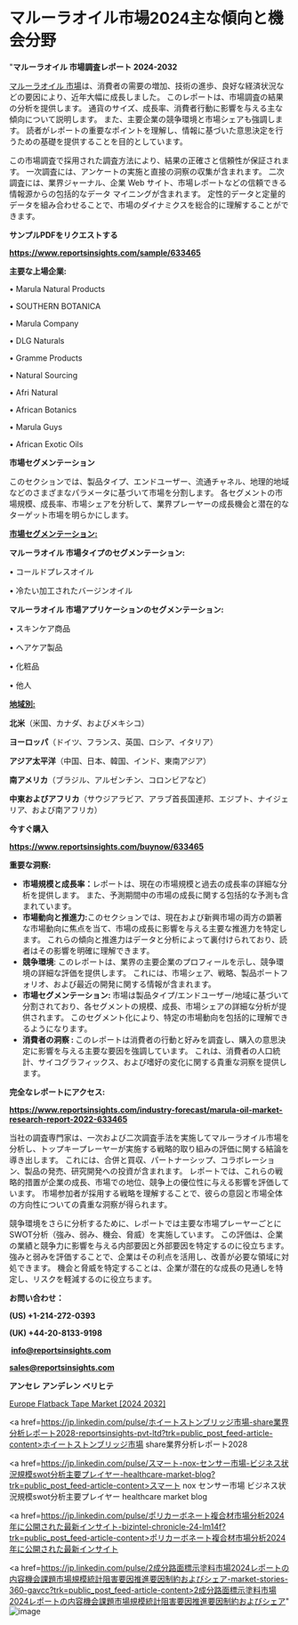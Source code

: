 # マルーラオイル市場2024主な傾向と機会分野

"<strong>マルーラオイル 市場調査レポート 2024-2032</strong>

<a href=https://www.reportsinsights.com/sample/633465>マルーラオイル 市場</a>は、消費者の需要の増加、技術の進歩、良好な経済状況などの要因により、近年大幅に成長しました。 このレポートは、市場調査の結果の分析を提供します。 通貨のサイズ、成長率、消費者行動に影響を与える主な傾向について説明します。 また、主要企業の競争環境と市場シェアも強調します。 読者がレポートの重要なポイントを理解し、情報に基づいた意思決定を行うための基礎を提供することを目的としています。

この市場調査で採用された調査方法により、結果の正確さと信頼性が保証されます。 一次調査には、アンケートの実施と直接の洞察の収集が含まれます。 二次調査には、業界ジャーナル、企業 Web サイト、市場レポートなどの信頼できる情報源からの包括的なデータ マイニングが含まれます。 定性的データと定量的データを組み合わせることで、市場のダイナミクスを総合的に理解することができます。

<strong><b>サンプルPDFをリクエストする</b></strong>

<a href=https://www.reportsinsights.com/sample/633465><strong><u>https://www.reportsinsights.com/sample/633465</u></strong></a>

<strong>主要な上場企業:</strong>

• Marula Natural Products

• SOUTHERN BOTANICA

• Marula Company

• DLG Naturals

• Gramme Products

• Natural Sourcing

• Afri Natural

• African Botanics

• Marula Guys

• African Exotic Oils

<strong>市場セグメンテーション</strong>

このセクションでは、製品タイプ、エンドユーザー、流通チャネル、地理的地域などのさまざまなパラメータに基づいて市場を分割します。 各セグメントの市場規模、成長率、市場シェアを分析して、業界プレーヤーの成長機会と潜在的なターゲット市場を明らかにします。

<strong><u>市場セグメンテーション</u></strong><strong><u>:</u></strong>

<strong>マルーラオイル 市場タイプのセグメンテーション:</strong>

• コールドプレスオイル

• 冷たい加工されたバージンオイル

<strong>マルーラオイル 市場アプリケーションのセグメンテーション:</strong>

• スキンケア商品

• ヘアケア製品

• 化粧品

• 他人

<strong><u>地域別</u></strong><strong><u>:</u></strong>

<strong>北米</strong>（米国、カナダ、およびメキシコ）

<strong>ヨーロッパ</strong>（ドイツ、フランス、英国、ロシア、イタリア）

<strong>アジア太平洋</strong>（中国、日本、韓国、インド、東南アジア）

<strong>南アメリカ</strong>（ブラジル、アルゼンチン、コロンビアなど）

<strong>中東およびアフリカ</strong>（サウジアラビア、アラブ首長国連邦、エジプト、ナイジェリア、および南アフリカ）

<strong>今すぐ購入</strong>

<a href=https://www.reportsinsights.com/buynow/633465><strong><u>https://www.reportsinsights.com/buynow/633465</u></strong></a>

<strong>重要な洞察:</strong>
<ul>
  <li><strong>市場規模と成長率：</strong>レポートは、現在の市場規模と過去の成長率の詳細な分析を提供します。 また、予測期間中の市場の成長に関する包括的な予測も含まれています。</li>
  <li><strong>市場動向と推進力:</strong>このセクションでは、現在および新興市場の両方の顕著な市場動向に焦点を当て、市場の成長に影響を与える主要な推進力を特定します。 これらの傾向と推進力はデータと分析によって裏付けられており、読者はその影響を明確に理解できます。</li>
  <li><strong>競争環境</strong>: このレポートは、業界の主要企業のプロフィールを示し、競争環境の詳細な評価を提供します。 これには、市場シェア、戦略、製品ポートフォリオ、および最近の開発に関する情報が含まれます。</li>
  <li><strong>市場セグメンテーション: </strong>市場は製品タイプ/エンドユーザー/地域に基づいて分割されており、各セグメントの規模、成長、市場シェアの詳細な分析が提供されます。 このセグメント化により、特定の市場動向を包括的に理解できるようになります。</li>
  <li><strong>消費者の洞察 : </strong>このレポートは消費者の行動と好みを調査し、購入の意思決定に影響を与える主要な要因を強調しています。 これは、消費者の人口統計、サイコグラフィックス、および嗜好の変化に関する貴重な洞察を提供します。</li>
</ul>
<strong>完全なレポートにアクセス:</strong>

<a href=https://www.reportsinsights.com/industry-forecast/marula-oil-market-research-report-2022-633465><strong><u><b>https://www.reportsinsights.com/industry-forecast/marula-oil-market-research-report-2022-633465</b></u></strong></a>

当社の調査専門家は、一次および二次調査手法を実施してマルーラオイル市場を分析し、トップキープレーヤーが実施する戦略的取り組みの評価に関する結論を導き出します。 これには、合併と買収、パートナーシップ、コラボレーション、製品の発売、研究開発への投資が含まれます。 レポートでは、これらの戦略的措置が企業の成長、市場での地位、競争上の優位性に与える影響を評価しています。 市場参加者が採用する戦略を理解することで、彼らの意図と市場全体の方向性についての貴重な洞察が得られます。

競争環境をさらに分析するために、レポートでは主要な市場プレーヤーごとにSWOT分析（強み、弱み、機会、脅威）を実施しています。 この評価は、企業の業績と競争力に影響を与える内部要因と外部要因を特定するのに役立ちます。 強みと弱みを評価することで、企業はその利点を活用し、改善が必要な領域に対処できます。 機会と脅威を特定することは、企業が潜在的な成長の見通しを特定し、リスクを軽減するのに役立ちます。

<strong>お問い合わせ：</strong>

<strong>(US) +1-214-272-0393</strong>

<strong>(UK) +44-20-8133-9198</strong>

<strong> </strong><a href=info@reportsinsights.com><strong><u>info@reportsinsights.com</u></strong></a>

<a href=sales@reportsinsights.com><strong><u>sales@reportsinsights.com</u></strong></a>

<strong>アンセレ アンデレン ベリヒテ</strong>

<a href=https://www.linkedin.com/pulse/europe-flatback-tape-market-analysis-identifying-0886f/>Europe Flatback Tape Market [2024 2032]</a>

<a href=https://jp.linkedin.com/pulse/ホイートストンブリッジ市場-share業界分析レポート2028-reportsinsights-pvt-ltd?trk=public_post_feed-article-content>ホイートストンブリッジ市場 share業界分析レポート2028</a>

<a href=https://jp.linkedin.com/pulse/スマート-nox-センサー市場-ビジネス状況規模swot分析主要プレイヤー-healthcare-market-blog?trk=public_post_feed-article-content>スマート nox センサー市場 ビジネス状況規模swot分析主要プレイヤー healthcare market blog</a>

<a href=https://jp.linkedin.com/pulse/ポリカーボネート複合材市場分析2024年に公開された最新インサイト-bizintel-chronicle-24-lm14f?trk=public_post_feed-article-content>ポリカーボネート複合材市場分析2024年に公開された最新インサイト</a>

<a href=https://jp.linkedin.com/pulse/2成分路面標示塗料市場2024レポートの内容機会課題市場規模統計阻害要因推進要因制約およびシェア-market-stories-360-gavcc?trk=public_post_feed-article-content>2成分路面標示塗料市場2024レポートの内容機会課題市場規模統計阻害要因推進要因制約およびシェア</a>"
![image](https://github.com/gayatrid12/RIMarketpulse/assets/158473851/9f31a6af-ca6b-4ecf-a373-1eda965c9c4e)
